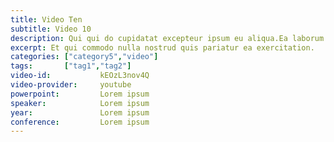 ```yaml
---
title: Video Ten
subtitle: Video 10
description: Qui qui do cupidatat excepteur ipsum eu aliqua.Ea laborum irure qui est officia id officia do ea aute veniam do commodo.Quis enim nisi qui non exercitation laboris duis reprehenderit.
excerpt: Et qui commodo nulla nostrud quis pariatur ea exercitation.
categories: ["category5","video"]
tags:       ["tag1","tag2"]
video-id:           kEOzL3nov4Q
video-provider:     youtube
powerpoint:         Lorem ipsum
speaker:            Lorem ipsum
year:               Lorem ipsum
conference:         Lorem ipsum
---
```

